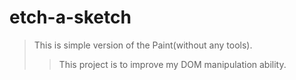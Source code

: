 # etch-a-sketch

> This is simple version of the Paint(without any tools).
>> This project is to improve my DOM manipulation ability.
